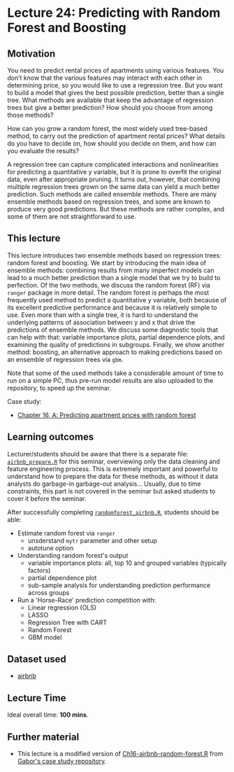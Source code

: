# Lecture 24: Predicting with Random Forest and Boosting

## Motivation

You need to predict rental prices of apartments using various features. You don’t know that the various features may interact with each other in determining price, so you would like to use a regression tree. But you want to build a model that gives the best possible prediction, better than a single tree. What methods are available that keep the advantage of regression trees but give a better prediction? How should you choose from among those methods?

How can you grow a random forest, the most widely used tree-based method, to carry out the prediction of apartment rental prices? What details do you have to decide on, how should you decide on them, and how can you evaluate the results?

A regression tree can capture complicated interactions and nonlinearities for predicting a quantitative y variable, but it is prone to overfit the original data, even after appropriate pruning. It turns out, however, that combining multiple regression trees grown on the same data can yield a much better prediction. Such methods are called ensemble methods. There are many ensemble methods based on regression trees, and some are known to produce very good predictions. But these methods are rather complex, and some of them are not straightforward to use.

## This lecture

This lecture introduces two ensemble methods based on regression trees: random forest and boosting. We start by introducing the main idea of ensemble methods: combining results from many imperfect models can lead to a much better prediction than a single model that we try to build to perfection. Of the two methods, we discuss the random forest (RF) via `ranger` package in more detail. The random forest is perhaps the most frequently used method to predict a quantitative y variable, both because of its excellent predictive performance and because it is relatively simple to use. Even more than with a single tree, it is hard to understand the underlying patterns of association between y and x that drive the predictions of ensemble methods. We discuss some diagnostic tools that can help with that: variable importance plots, partial dependence plots, and examining the quality of predictions in subgroups. Finally, we show another method: boosting, an alternative approach to making predictions based on an ensemble of regression trees via `gbm`.

Note that some of the used methods take a considerable amount of time to run on a simple PC, thus pre-run model results are also uploaded to the repository, to speed up the seminar.

Case study:
  - [Chapter 16, A: Predicting apartment prices with random forest](https://gabors-data-analysis.com/casestudies/#ch16a-predicting-apartment-prices-with-random-forest)

## Learning outcomes

Lecturer/students should be aware that there is a separate file: [`airbnb_prepare.R`](https://github.com/gabors-data-analysis/da-coding-rstats/blob/main/lecture24-random-forest/codes/airbnb_prepare.R) for this seminar, overviewing only the data cleaning and feature engineering process. This is extremely important and powerful to understand how to prepare the data for these methods, as without it data analysts do garbage-in garbage-out analysis... Usually, due to time constraints, this part is not covered in the seminar but asked students to cover it before the seminar.

After successfully completing [`randomforest_airbnb.R`](https://github.com/gabors-data-analysis/da-coding-rstats/blob/main/lecture24-random-forest/codes/randomforest_airbnb.R), students should be able:

  - Estimate random forest via `ranger`
    - unsderstand `mytr` parameter and other setup
    - autotune option
  - Understanding random forest's output
    - variable importance plots: all, top 10 and grouped variables (typically factors)
    - partial dependence plot
    - sub-sample analysis for understanding prediction performance across groups
  - Run a 'Horse-Race' prediction competition with:
    - Linear regression (OLS)
    - LASSO
    - Regression Tree with CART
    - Random Forest
    - GBM model

## Dataset used

- [airbnb](https://gabors-data-analysis.com/datasets/#airbnb)

## Lecture Time

Ideal overall time: **100 mins**.


## Further material

  - This lecture is a modified version of [Ch16-airbnb-random-forest.R](https://github.com/gabors-data-analysis/da_case_studies/blob/master/ch16-airbnb-random-forest/Ch16-airbnb-random-forest.R) from [Gabor's case study repository](https://github.com/gabors-data-analysis/da_case_studies).

